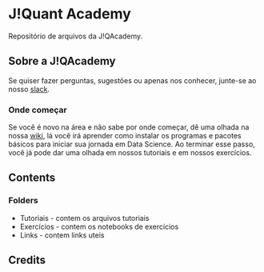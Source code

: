 # J!Quant Academy
Repositório de arquivos da J!QAcademy.

## Sobre a J!QAcademy


Se quiser fazer perguntas, sugestões ou apenas nos conhecer, junte-se ao nosso [slack](bit.ly/Jqaslack).

### Onde começar
Se você é novo na área e não sabe por onde começar, dê uma olhada na nossa [wiki](https://github.com/jquant/JQAcademy/wiki), lá você irá aprender como instalar os programas e pacotes básicos para iniciar sua jornada em Data Science. Ao terminar esse passo, você já pode dar uma olhada em nossos tutoriais e em nossos exercícios.

## Contents
### Folders
- Tutoriais - contem os arquivos tutoriais
- Exercícios - contem os notebooks de exercícios
- Links - contem links uteis 

## Credits
